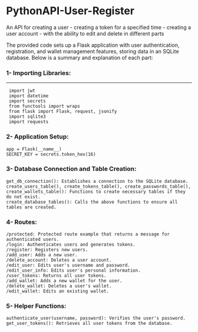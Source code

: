 # PythonAPI-User-Register
An API for creating a user - creating a token for a specified time - creating a user account - with the ability to edit and delete in different parts




The provided code sets up a Flask application with user authentication, registration, and wallet management features, storing data in an SQLite database. Below is a summary and explanation of each part:

### 1- Importing Libraries:

---
```
 import jwt
 import datetime
 import secrets
 from functools import wraps
 from flask import Flask, request, jsonify
 import sqlite3
 import requests
```

### 2- Application Setup:
```
app = Flask(__name__)
SECRET_KEY = secrets.token_hex(16)
```

### 3- Database Connection and Table Creation:
```
get_db_connection(): Establishes a connection to the SQLite database.
create_users_table(), create_tokens_table(), create_passwords_table(), create_wallets_table(): Functions to create necessary tables if they do not exist.
create_database_tables(): Calls the above functions to ensure all tables are created.
```
### 4- Routes:
```
/protected: Protected route example that returns a message for authenticated users.
/login: Authenticates users and generates tokens.
/register: Registers new users.
/add_user: Adds a new user.
/delete_account: Deletes a user account.
/edit_user: Edits user's username and password.
/edit_user_info: Edits user's personal information.
/user_tokens: Returns all user tokens.
/add_wallet: Adds a new wallet for the user.
/delete_wallet: Deletes a user's wallet.
/edit_wallet: Edits an existing wallet.
```
### 5- Helper Functions:
```
authenticate_user(username, password): Verifies the user's password.
get_user_tokens(): Retrieves all user tokens from the database.
```
